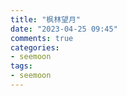 ```yaml
---
title: "枫林望月"
date: "2023-04-25 09:45"
comments: true
categories:
- seemoon
tags:
- seemoon
---
```

